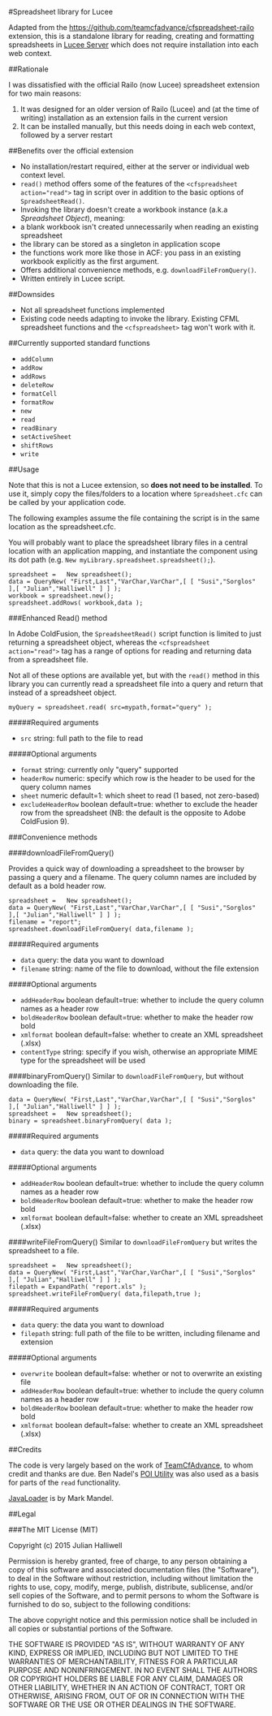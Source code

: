 #Spreadsheet library for Lucee

Adapted from the https://github.com/teamcfadvance/cfspreadsheet-railo extension, this is a standalone library for reading, creating and formatting spreadsheets in [Lucee Server](http://lucee.org/) which does not require installation into each web context.

##Rationale

I was dissatisfied with the official Railo (now Lucee) spreadsheet extension for two main reasons:

1. It was designed for an older version of Railo (Lucee) and (at the time of writing) installation as an extension fails in the current version
2. It can be installed manually, but this needs doing in each web context, followed by a server restart

##Benefits over the official extension

- No installation/restart required, either at the server or individual web context level.
- `read()` method offers some of the features of the `<cfspreadsheet action="read">` tag in script over in addition to the basic options of `SpreadsheetRead()`.
- Invoking the library doesn't create a workbook instance (a.k.a *Spreadsheet Object*), meaning:
 - a blank workbook isn't created unnecessarily when reading an existing spreadsheet
 - the library can be stored as a singleton in application scope
 - the functions work more like those in ACF: you pass in an existing workbook explicitly as the first argument.
- Offers additional convenience methods, e.g. `downloadFileFromQuery()`.
- Written entirely in Lucee script.

##Downsides

- Not all spreadsheet functions implemented
- Existing code needs adapting to invoke the library. Existing CFML spreadsheet functions and the `<cfspreadsheet>` tag won't work with it.

##Currently supported standard functions

- `addColumn`
- `addRow`
- `addRows`
- `deleteRow`
- `formatCell`
- `formatRow`
- `new`
- `read`
- `readBinary`
- `setActiveSheet`
- `shiftRows`
- `write`

##Usage

Note that this is not a Lucee extension, so **does not need to be installed**. To use it, simply copy the files/folders to a location where `Spreadsheet.cfc` can be called by your application code.

The following examples assume the file containing the script is in the same location as the spreadsheet.cfc.

You will probably want to place the spreadsheet library files in a central location with an application mapping, and instantiate the component using its dot path (e.g. `New myLibrary.spreadsheet.spreadsheet();`).

```
spreadsheet	=	New spreadsheet();
data = QueryNew( "First,Last","VarChar,VarChar",[ [ "Susi","Sorglos" ],[ "Julian","Halliwell" ] ] );
workbook = spreadsheet.new();
spreadsheet.addRows( workbook,data );
```

###Enhanced Read() method

In Adobe ColdFusion, the `SpreadsheetRead()` script function is limited to just returning a spreadsheet object, whereas the `<cfspreadsheet action="read">` tag has a range of options for reading and returning data from a spreadsheet file. 

Not all of these options are available yet, but with the `read()` method in this library you can currently read a spreadsheet file into a query and return that instead of a spreadsheet object.

```
myQuery = spreadsheet.read( src=mypath,format="query" );
```
#####Required arguments
- `src` string: full path to the file to read

#####Optional arguments
- `format` string: currently only "query" supported
- `headerRow` numeric: specify which row is the header to be used for the query column names
- `sheet` numeric default=1: which sheet to read (1 based, not zero-based)
- `excludeHeaderRow` boolean default=true: whether to exclude the header row from the spreadsheet (NB: the default is the opposite to Adobe ColdFusion 9). 

###Convenience methods

####downloadFileFromQuery()

Provides a quick way of downloading a spreadsheet to the browser by passing a query and a filename. The query column names are included by default as a bold header row.

```
spreadsheet	=	New spreadsheet();
data = QueryNew( "First,Last","VarChar,VarChar",[ [ "Susi","Sorglos" ],[ "Julian","Halliwell" ] ] );
filename = "report";
spreadsheet.downloadFileFromQuery( data,filename );
```

#####Required arguments
- `data` query: the data you want to download
- `filename` string: name of the file to download, without the file extension

#####Optional arguments
- `addHeaderRow` boolean default=true: whether to include the query column names as a header row
- `boldHeaderRow` boolean default=true: whether to make the header row bold
- `xmlformat` boolean default=false: whether to create an XML spreadsheet (.xlsx)
- `contentType` string: specify if you wish, otherwise an appropriate MIME type for the spreadsheet will be used

####binaryFromQuery()
Similar to `downloadFileFromQuery`, but without downloading the file.

```
data = QueryNew( "First,Last","VarChar,VarChar",[ [ "Susi","Sorglos" ],[ "Julian","Halliwell" ] ] );
spreadsheet	=	New spreadsheet();
binary = spreadsheet.binaryFromQuery( data );
```
#####Required arguments
- `data` query: the data you want to download

#####Optional arguments
- `addHeaderRow` boolean default=true: whether to include the query column names as a header row
- `boldHeaderRow` boolean default=true: whether to make the header row bold
- `xmlformat` boolean default=false: whether to create an XML spreadsheet (.xlsx)

####writeFileFromQuery()
Similar to `downloadFileFromQuery` but writes the spreadsheet to a file.

```
spreadsheet	=	New spreadsheet();
data = QueryNew( "First,Last","VarChar,VarChar",[ [ "Susi","Sorglos" ],[ "Julian","Halliwell" ] ] );
filepath = ExpandPath( "report.xls" );
spreadsheet.writeFileFromQuery( data,filepath,true );
```
#####Required arguments
- `data` query: the data you want to download
- `filepath` string: full path of the file to be written, including filename and extension

#####Optional arguments
- `overwrite` boolean default=false: whether or not to overwrite an existing file
- `addHeaderRow` boolean default=true: whether to include the query column names as a header row
- `boldHeaderRow` boolean default=true: whether to make the header row bold
- `xmlformat` boolean default=false: whether to create an XML spreadsheet (.xlsx)

##Credits

The code is very largely based on the work of [TeamCfAdvance](https://github.com/teamcfadvance/), to whom credit and thanks are due. Ben Nadel's [POI Utility](https://github.com/bennadel/POIUtility.cfc) was also used as a basis for parts of the `read` functionality.

[JavaLoader](https://github.com/markmandel/JavaLoader) is by Mark Mandel.

##Legal

###The MIT License (MIT)

Copyright (c) 2015 Julian Halliwell

Permission is hereby granted, free of charge, to any person obtaining a copy of
this software and associated documentation files (the "Software"), to deal in
the Software without restriction, including without limitation the rights to
use, copy, modify, merge, publish, distribute, sublicense, and/or sell copies of
the Software, and to permit persons to whom the Software is furnished to do so,
subject to the following conditions:

The above copyright notice and this permission notice shall be included in all
copies or substantial portions of the Software.

THE SOFTWARE IS PROVIDED "AS IS", WITHOUT WARRANTY OF ANY KIND, EXPRESS OR
IMPLIED, INCLUDING BUT NOT LIMITED TO THE WARRANTIES OF MERCHANTABILITY, FITNESS
FOR A PARTICULAR PURPOSE AND NONINFRINGEMENT. IN NO EVENT SHALL THE AUTHORS OR
COPYRIGHT HOLDERS BE LIABLE FOR ANY CLAIM, DAMAGES OR OTHER LIABILITY, WHETHER
IN AN ACTION OF CONTRACT, TORT OR OTHERWISE, ARISING FROM, OUT OF OR IN
CONNECTION WITH THE SOFTWARE OR THE USE OR OTHER DEALINGS IN THE SOFTWARE.